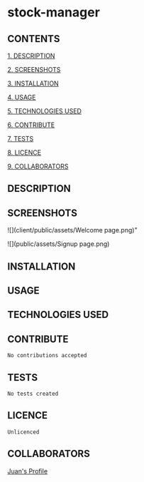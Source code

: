 # stock-manager

## CONTENTS

[1. DESCRIPTION](#DESCRIPTION)

[2. SCREENSHOTS](#SCREENSHOTS)

[3. INSTALLATION](#INSTALLATION)

[4. USAGE](#USAGE)

[5. TECHNOLOGIES USED](#TECHNOLOGIESUSED)

[6. CONTRIBUTE](#CONTRIBUTE)

[7. TESTS](#TESTS)

[8. LICENCE](#LICENCE)

[9. COLLABORATORS](#COLLABORATORS)

<a id="DESCRIPTION"></a>

## DESCRIPTION



<a id="SCREENSHOTS"></a>

## SCREENSHOTS

![](client/public/assets/Welcome page.png)"

![](public/assets/Signup page.png)

<a id="INSTALLATION"></a>

## INSTALLATION

 

<a id="USAGE"></a>

## USAGE



<a id="TECHNOLOGIESUSED"></a>

## TECHNOLOGIES USED



<a id="CONTRIBUTE"></a>

## CONTRIBUTE

    No contributions accepted

<a id="TESTS"></a>

## TESTS

    No tests created

<a id="LICENCE"></a>

## LICENCE

    Unlicenced

<a id="COLLABORATORS"></a>

## COLLABORATORS

[Juan's Profile](https://github.com/juanmarquez4) <br>
